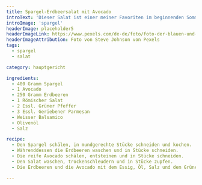 ```yaml
---
title: Spargel-Erdbeersalat mit Avocado
introText: 'Dieser Salat ist einer meiner Favoriten im beginnenden Sommer. Den Spargel kann man warm oder kalt in diesem Salat essen. Eine Portion eignet sich als vollständige Mahlzeit für zwei Personen oder aber als Beilage für ein Grillen in gemütlicher und größerer Runde.'
introImage: 'spargel'
headerImage: placeholder5
headerImageLink: https://www.pexels.com/de-de/foto/foto-der-blauen-und-roten-abstrakten-malerei-3699270/
headerImageAttribution: Foto von Steve Johnson von Pexels
tags:
  - spargel
  - salat

category: hauptgericht

ingredients:
  - 400 Gramm Spargel
  - 1 Avocado
  - 250 Gramm Erdbeeren
  - 1 Römischer Salat
  - 2 Essl. Grüner Pfeffer
  - 3 Essl. Geriebener Parmesan
  - Weisser Balsamico
  - Olivenöl
  - Salz

recipe:
  - Den Spargel schälen, in mundgerechte Stücke schneiden und kochen.
  - Währenddessen die Erdbeeren waschen und in Stücke schneiden.
  - Die reife Avocado schälen, entsteinen und in Stücke schneiden.
  - Den Salat waschen, trockenschleudern und in Stücke zupfen.
  - Die Erdbeeren und die Avocado mit dem Essig, Öl, Salz und dem Grünen Pfeffer kurz marinieren, dann den Spargel, den Parmesan und den Salat hinzugeben und durchmengen.

---
```


